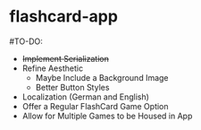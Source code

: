 # flashcard-app

#TO-DO:
  * <del>Implement Serialization </del> <br /> 
  * Refine Aesthetic <br /> 
      * Maybe Include a Background Image <br /> 
      * Better Button Styles
  * Localization (German and English) <br /> 
  * Offer a Regular FlashCard Game Option <br /> 
  * Allow for Multiple Games to be Housed in App <br /> 
